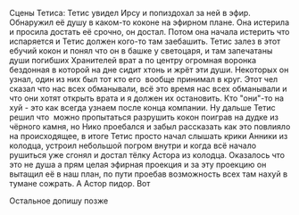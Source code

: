 Сцены Тетиса: Тетис увидел Ирсу и попиздохал за ней в эфир. Обнаружил её душу в каком-то коконе на эфирном плане. Она истерила и просила достать её срочно, он достал. Потом она начала истерить что испаряется и Тетис должен кого-то там заебашить. Тетис залез в этот ебучий кокон и понял что он в башке у светоцаря, и там запечатаны души погибших Хранителей врат а по центру огромная воронка бездонная в которой на дне сидит хтонь и жрёт эти души. Некоторых он узнал, один из них был тот кто его  вообще принимал в круг. Этот чел сказал что нас всех обманывали, всё это время нас всех обманывали и что они хотят открыть врата и я должен их остановить. Кто "они"-то на хуй - это как всегда узнаем после конца компании. Ну дальше Тетис решил что  можно пропытаться разрушить кокон поиграв на дудке из чёрного камня, но Нико проебался и забыл рассказать как это повлияло на происходящее, в итоге Тетис просто начал слышать крики Анники из колодца, устроил небольшой погром внутри и когда всё начало рушиться уже сгонял и достал тёлку Астора из колодца. Оказалось что это не душа а прям целая эфирная проекция и за эту проекцию он вытащил её в наш план, по пути проебав возможность всех там нахуй в тумане сожрать. А Астор пидор. Вот


Остальное допишу позже